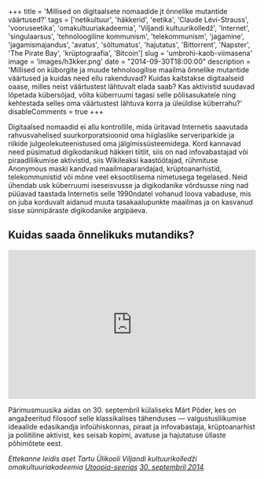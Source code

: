 +++
title = 'Millised on digitaalsete nomaadide jt õnnelike mutantide väärtused?'
tags = ['netikultuur', 'häkkerid', 'eetika', 'Claude Lévi-Strauss', 'vooruseetika', 'omakultuuriakadeemia', 'Viljandi kultuurikolledž', 'Internet', 'singulaarsus', 'tehnoloogiline kommunism', 'telekommunism', 'jagamine', 'jagamismajandus', 'avatus', 'sõltumatus', 'hajutatus', 'Bittorrent', 'Napster', 'The Pirate Bay', 'krüptograafia', 'Bitcoin']
slug = 'umbrohi-kaob-viimasena'
image = 'images/h3kker.png'
date = "2014-09-30T18:00:00"
description = 'Millised on küborgite ja muude tehnoloogilise maailma õnnelike mutantide väärtused ja kuidas need ellu rakenduvad? Kuidas kaitstakse digitaalseid oaase, milles neist väärtustest lähtuvalt elada saab? Kas aktivistid suudavad lõpetada kübersõjad, võita küberruumi tagasi selle põlisasukatele ning kehtestada selles oma väärtustest lähtuva korra ja üleüldise küberrahu?'
disableComments = true
+++

Digitaalsed nomaadid ei allu kontrollile, mida üritavad Internetis saavutada rahvusvahelised suurkorporatsioonid oma hiiglaslike serveriparkide ja riikide julgeolekuteenistused oma jälgimissüsteemidega. Kord kannavad need püsimatud digikodanikud häkkeri tiitlit, siis on nad infovabastajad või piraadiliikumise aktivistid, siis Wikileaksi kaastöötajad, rühmituse Anonymous maski kandvad maailmaparandajad, krüptoanarhistid, telekommunistid või mõne veel eksootilisema nimetusega tegelased. Neid ühendab usk küberruumi iseseisvusse ja digikodanike võrdsusse ning nad püüavad taastada Internetis selle 1990ndatel vohanud loova vabaduse, mis on juba korduvalt aidanud muuta tasakaalupunkte maailmas ja on kasvanud sisse sünnipäraste digikodanike argipäeva.

## Kuidas saada õnnelikuks mutandiks?

<div style="position: relative; padding-bottom: 60.25%; height: 0; overflow: hidden;">
<iframe src="https://www.uttv.ee/embed?id=20516" frameborder="0" allowfullscreen style="position: absolute; top: 0; left: 0; width: 100%; height: 100%; border:0;"></iframe>
</div>

Pärimusmuusika aidas on 30. septembril külaliseks Märt Põder, kes on angažeeritud filosoof selle klassikalises tähenduses — valgustusliikumise ideaalide edasikandja infoühiskonnas, piraat ja infovabastaja, krüptoanarhist ja poliitiline aktivist, kes seisab kopimi, avatuse ja hajutatuse üllaste põhimõtete eest.

_Ettekanne leidis aset Tartu Ülikooli Viljandi kultuurikolledži omakultuuriakadeemia [Utoopia-seerias](https://www.kultuur.ut.ee/et/uritused/omakultuuriakadeemia-mart-poder) [30. septembril 2014](https://www.uttv.ee/naita?id=20516)._
